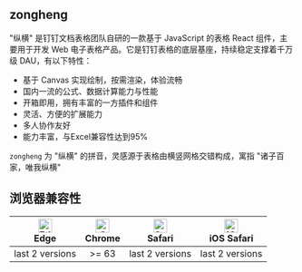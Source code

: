 ## zongheng
"纵横" 是钉钉文档表格团队自研的一款基于 JavaScript 的表格 React 组件，主要用于开发 Web 电子表格产品。它是钉钉表格的底层基座，持续稳定支撑着千万级 DAU，有以下特性：
- 基于 Canvas 实现绘制，按需渲染，体验流畅
- 国内一流的公式、数据计算能力与性能
- 开箱即用，拥有丰富的一方插件和组件
- 灵活、方便的扩展能力
- 多人协作友好
- 能力丰富，与Excel兼容性达到95%

`zongheng` 为 "纵横" 的拼音，灵感源于表格由横竖网格交错构成，寓指 "诸子百家，唯我纵横"

## 浏览器兼容性

| [<img src="https://img.alicdn.com/imgextra/i1/O1CN01QD4tOj1sb7pn6onSA_!!6000000005784-2-tps-48-48.png" alt="Edge" width="24px" height="24px" />](http://godban.github.io/browsers-support-badges/)<br/>Edge | [<img src="https://img.alicdn.com/imgextra/i1/O1CN012MWCRL1jbHQVSUYoL_!!6000000004566-2-tps-48-48.png" alt="Chrome" width="24px" height="24px" />](http://godban.github.io/browsers-support-badges/)<br/>Chrome | [<img src="https://img.alicdn.com/imgextra/i2/O1CN01tLiEyZ1KsoBovDJVi_!!6000000001220-2-tps-48-48.png" alt="Safari" width="24px" height="24px" />](http://godban.github.io/browsers-support-badges/)<br/>Safari | [<img src="https://img.alicdn.com/imgextra/i4/O1CN01RtGY7b1jkRLcZ0AsC_!!6000000004586-2-tps-48-48.png" alt="iOS Safari" width="24px" height="24px" />](http://godban.github.io/browsers-support-badges/)<br/>iOS Safari
| :---------: | :---------: | :---------: | :---------: |
| last 2 versions | >= 63 | last 2 versions| last 2 versions
